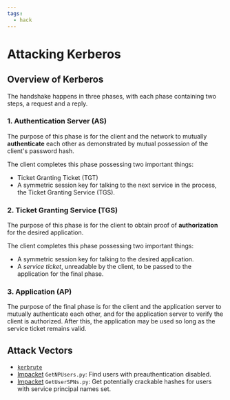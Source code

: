 ```yaml
---
tags:
  - hack
---
```

# Attacking Kerberos

## Overview of Kerberos

The handshake happens in three phases, with each phase containing two steps, a request and a reply.

### 1. Authentication Server (AS)

The purpose of this phase is for the client and the network to mutually **authenticate** each other as demonstrated by mutual possession of the client's password hash.

The client completes this phase possessing two important things:

- Ticket Granting Ticket (TGT)
- A symmetric session key for talking to the next service in the process, the Ticket Granting Service (TGS).

### 2. Ticket Granting Service (TGS)

The purpose of this phase is for the client to obtain proof of **authorization** for the desired application.

The client completes this phase possessing two important things:

- A symmetric session key for talking to the desired application.
- A _service ticket_, unreadable by the client, to be passed to the application for the final phase.

### 3. Application (AP)

The purpose of the final phase is for the client and the application server to mutually authenticate each other, and for the application server to verify the client is authorized. After this, the application may be used so long as the service ticket remains valid.

## Attack Vectors

- [`kerbrute`](using-kerbrute-20240722.md)
- [Impacket](https://github.com/fortra/impacket) `GetNPUsers.py`: Find users with preauthentication disabled.
- [Impacket](https://github.com/fortra/impacket) `GetUserSPNs.py`: Get potentially crackable hashes for users with service principal names set.
